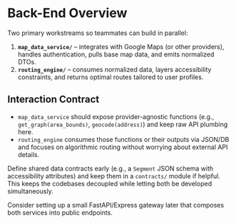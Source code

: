 # Back-End Overview

Two primary workstreams so teammates can build in parallel:

1. **`map_data_service/`** – integrates with Google Maps (or other providers), handles authentication, pulls base map data, and emits normalized DTOs.
2. **`routing_engine/`** – consumes normalized data, layers accessibility constraints, and returns optimal routes tailored to user profiles.

## Interaction Contract

- `map_data_service` should expose provider-agnostic functions (e.g., `get_graph(area_bounds)`, `geocode(address)`) and keep raw API plumbing here.
- `routing_engine` consumes those functions or their outputs via JSON/DB and focuses on algorithmic routing without worrying about external API details.

Define shared data contracts early (e.g., a `Segment` JSON schema with accessibility attributes) and keep them in a `contracts/` module if helpful. This keeps the codebases decoupled while letting both be developed simultaneously. 

Consider setting up a small FastAPI/Express gateway later that composes both services into public endpoints.
